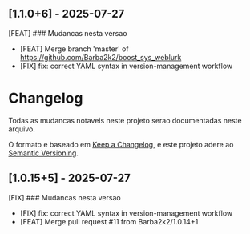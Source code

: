 ## [1.1.0+6] - 2025-07-27

[FEAT] ### Mudancas nesta versao

- [FEAT] Merge branch 'master' of https://github.com/Barba2k2/boost_sys_weblurk
- [FIX] fix: correct YAML syntax in version-management workflow

# Changelog

Todas as mudancas notaveis neste projeto serao documentadas neste arquivo.

O formato e baseado em [Keep a Changelog](https://keepachangelog.com/en/1.0.0/),
e este projeto adere ao [Semantic Versioning](https://semver.org/spec/v2.0.0.html).

## [1.0.15+5] - 2025-07-27

[FIX] ### Mudancas nesta versao

- [FIX] fix: correct YAML syntax in version-management workflow
- [FEAT] Merge pull request #11 from Barba2k2/1.0.14+1

